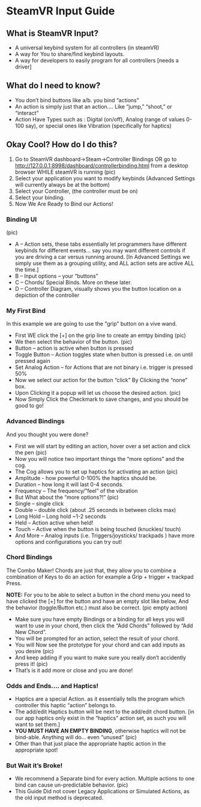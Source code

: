 # SteamVR Input Guide

## What is SteamVR Input?

- A universal keybind system for all controllers (in steamVR)
- A way for You to share/find keybind layouts.
- A way for developers to easily program for all controllers [needs a driver]

## What do I need to know?

- You don’t bind buttons like a/b. you bind “actions”
- An action is simply just that an action…. Like “jump,” “shoot,” or “interact”
 - Action Have Types such as : Digital (on/off), Analog (range of values 0-100 say), or special ones like Vibration (specifically for haptics)

## Okay Cool? How do I do this?

1. Go to SteamVR dashboard->Steam->Controller Bindings OR go to http://127.0.0.1:8998/dashboard/controllerbinding.html from a desktop browser WHILE steamVR is running
(pic)
2. Select your application you want to modify keybinds (Advanced Settings will currently always be at the bottom)
3. Select your Controller, (the controller must be on)
4. Select your binding.
5. Now We Are Ready to Bind our Actions!

### Binding UI

(pic)
- A – Action sets, these tabs essentially let programmers have different keybinds for different events… say you may want different controls if you are driving a car versus running around. [In Advanced Settings we simply use them as a grouping utility, and ALL action sets are active ALL the time.]
- B – Input options – your “buttons”
- C – Chords/ Special Binds. More on these later.
- D – Controller Diagram, visually shows you the button location on a depiction of the controller

### My First Bind

In this example we are going to use the "grip" button on a vive wand.

- First WE click the  [+] on the grip line to create an emtpy binding
(pic)
- We then select the behavior of the button.
(pic)
 - Button – action is active when button is pressed
 - Toggle Button – Action toggles state when button is pressed i.e. on until pressed again
 - Set Analog Action – for Actions that are not binary i.e. trigger is pressed 50%
- Now we select our action for the button “click” By Clicking the “none” box.
- Upon Clicking it a popup will let us choose the desired action.
(pic)
- Now Simply Click the Checkmark to save changes, and you should be good to go!

### Advanced Bindings

And you thought you were done?

- First we will start by editing an action, hover over a set action and click the pen
(pic)
- Now you will notice two important things the “more options” and the cog.
- The Cog allows you to set up haptics for activating an action 
(pic)
 - Amplitude - how powerful 0-100% the haptics should be.
 - Duration – how long it will last 0-4 seconds.
 - Frequency – The frequency/”feel” of the vibration
- But What about the “more options?!”
(pic)
 - Single – single click
 - Double – double click (about .25 seconds in between clicks max)
 - Long Hold – Long hold ~1-2 seconds
 - Held – Action active when held!
 - Touch – Active when the button is being touched (knuckles/ touch)
 - And More – Analog inputs (i.e. Triggers/joysticks/ trackpads ) have more options and configurations you can try out!
 
### Chord Bindings
 
 The Combo Maker! Chords are just that, they allow you to combine a combination of Keys to do an action for example a Grip + trigger + trackpad Press.
 
**NOTE:** For you to be able to select a button in the chord menu you need to have clicked the [+] for the button and have an empty slot like below, And the behavior (toggle/Button etc.) must also be correct.
(pic empty action) 

- Make sure you have empty Bindings or a binding for all keys you will want to use in your chord, then click the “Add Chords” followed by “Add New Chord”.
- You will be prompted for an action, select the result of your chord.
- You will Now see the prototype for your chord and can add inputs as you desire
(pic)
- And keep adding if you want to make sure you really don’t accidently press it!
(pic)
- That’s is it add more or close and you are done!

### Odds and Ends.... and Haptics!

-	Haptics are a special Action. as it essentially tells the program which controller this haptic “action” belongs to.
-	The add/edit Haptics button will be  next to the add/edit chord button. [in our app haptics only exist in the “haptics” action set, as such you will want to set them.]
-	**YOU MUST HAVE AN EMPTY BINDING**, otherwise haptics will not be bind-able. Anything will do… even “unused” 
(pic)
-	Other than that just place the appropriate haptic action in the appropriate spot!

### But Wait it’s Broke!

-	We recommend a Separate bind for every action. Multiple actions to one bind can cause un-predictable behavior.
(pic)
-	This Guide Did not cover Legacy Applications or Simulated Actions, as the old input method is deprecated.



